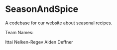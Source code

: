 # SeasonAndSpice
A codebase for our website about seasonal recipes.

Team Names: 

Ittai Nelken-Regev
Aiden Deffner
